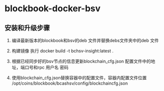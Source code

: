 # blockbook-docker-bsv

## 安装和升级步骤

1. 编译最新版本的blockbook和bsv的deb 文件并替换debs文件夹中的deb 文件

2. 构建镜像 执行 docker build -t bchsv-insight:latest .

3. 根据已经同步好的bsv节点的信息更新blockchain_cfg.json 配置文件中的地址，端口号和rpc 用户名 密码

4. 使用blockchain_cfg.json替换容器中的配置文件，容器内配置文件位置 /opt/coins/blockbook/bcashsv/config/blockchaincfg.json
